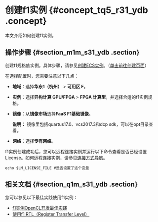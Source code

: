 # 创建f1实例 {#concept_tq5_r31_ydb .concept}

本文介绍如何创建f1实例。

## 操作步骤 {#section_m1m_s31_ydb .section}

创建f1规格族实例。具体步骤，请参见[创建ECS实例](cn.zh-CN/实例/创建实例/使用向导创建实例.md#)。（[单击前往创建页面](https://ecs-buy.aliyun.com/wizard/#/prepay/cn-beijing)）

在选择配置时，您需要注意以下几点：

-   **地域**：选择**华东1（杭州）** \> **可用区 F**。
-   **实例**：选择**异构计算 GPU/FPGA** \> **FPGA 计算型**，并选择合适的f1实例规格。
-   **镜像**：从**镜像市场**选择**FaaS F1基础镜像**。

    **说明：** 镜像里包括quartus17.0、vcs2017.3和dcp sdk，可以在opt目录查看。

-   **网络**：选择**专有网络**。

f1实例创建成功后，您可以远程连接实例并运行以下命令查看是否已经设置License。如何远程连接实例，请参见[连接方式导航](cn.zh-CN/实例/连接实例/连接方式导航.md#)。

``` {#codeblock_81g_x3n_2n8 .lanuage-shell}
echo $LM_LICENSE_FILE #是否设置了这个变量
```

## 相关文档 {#section_q1m_s31_ydb .section}

您可以参见以下最佳实践使用f1实例：

-   [f1实例OpenCL开发最佳实践](https://help.aliyun.com/document_detail/61410.html)
-   [使用f1 RTL（Register Transfer Level）](https://help.aliyun.com/document_detail/61412.html)

